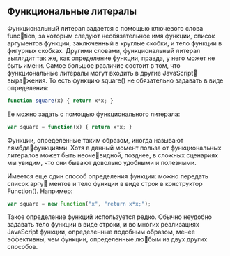 ## Функциональные литералы

Функциональный литерал задается с помощью ключевого слова function, за которым следуют необязательное имя функции, список аргументов функции, заключенный в круглые скобки, и тело функции в фигурных скобках. Другими словами, функциональный литерал выглядит так же, как определение функции, правда, у него может не быть имени. Самое большое различие состоит в том, что функциональные литералы могут входить в другие JavaScript выражения. То есть функцию square\(\) не обязательно задавать в виде определения:

```js
function square(x) { return x*x; }
```

Ее можно задать с помощью функционального литерала:

```js
var square = function(x) { return x*x; }
```

Функции, определенные таким образом, иногда называют лямбдафункциями. Хотя в данный момент польза от функциональных литералов может быть неочевидной, позднее, в сложных сценариях мы увидим, что они бывают довольно удобными и полезными.

Имеется еще один способ определения функции: можно передать список аргу ментов и тело функции в виде строк в конструктор Function\(\). Например:

```js
var square = new Function("x", "return x*x;");
```

Такое определение функций используется редко. Обычно неудобно задавать тело функции в виде строки, и во многих реализациях JavaScript функции, определенные подобным образом, менее эффективны, чем функции, определенные любым из двух других способов.

